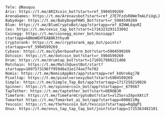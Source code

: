 	Tele: @Nauquu
 	Arix: https://t.me/ARIXcoin_bot?start=ref_5904599269
 	ArenaGames: https://t.me/Arenavsbot?start=ref_27E7FzdsR8WeTmALFiUgLJ
	Babydoge: https://t.me/BabyDogePAWS_Bot?start=r_5904599269
	Blum: https://t.me/BlumCryptoBot/app?startapp=ref_8ZHWL6qvRI
	Cex: https://t.me/cexio_tap_bot?start=1716323293133092
	Coinegg: https://t.me/coinegg_miner_bot/miniapp?startapp=kBNoWEHfEAB8K3thyuN
	Cryptorank: https://t.me/cryptorank_app_bot/points?startapp=ref_5904599269_
	Cybase: https://t.me/CyberbaseFarm_bot?start=5904599269
	Dotcoin: https://t.me/dotcoin_bot?start=r_5904599269
	Drum: https://t.me/drumtap_bot?start=1716917989221406
	Matchain: https://t.me/MatchQuestBot/start?startapp=1897573196ff95946e31e174ae7fe702
	Nomis: https://t.me/NomisAppBot/app?startapp=ref_kUUro6qj7B
	Pixeltap: https://t.me/pixelversexyzbot?start=5904599269
	Simple: https://t.me/Simple_Tap_Bot/app?startapp=1717258210026
	Spinner: https://t.me/spinnercoin_bot/app?startapp=r_679567
	TapTether: https://t.me/taptether_bot?start=OEROBJR
	Timefarm: https://t.me/TimeFarmCryptoBot?start=xlZ5oruZ4pvXAtiT
	Tomarket https://t.me/Tomarket_ai_bot/app?startapp=00002iMg
	Yescoin: https://t.me/theYescoin_bot/Yescoin?startapp=RqQgP1
	Onux: https://t.me/onus_tap_tap_tap_bot/join?startapp=1725363482101
